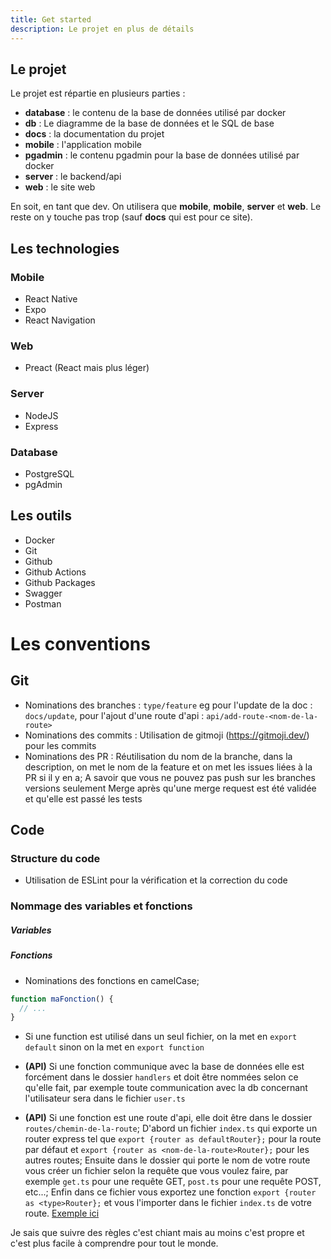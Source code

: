 ```yaml
---
title: Get started
description: Le projet en plus de détails
---
```


## Le projet

Le projet est répartie en plusieurs parties :

- **database** : le contenu de la base de données utilisé par docker
- **db** : Le diagramme de la base de données et le SQL de base
- **docs** : la documentation du projet
- **mobile** : l'application mobile
- **pgadmin** : le contenu pgadmin pour la base de données utilisé par docker
- **server** : le backend/api
- **web** : le site web

En soit, en tant que dev. On utilisera que **mobile**, **mobile**, **server** et **web**. Le reste on y touche pas trop (sauf **docs** qui est pour ce site).

## Les technologies

### Mobile

- React Native
- Expo
- React Navigation

### Web

- Preact (React mais plus léger)

### Server

- NodeJS
- Express

### Database

- PostgreSQL
- pgAdmin

## Les outils

- Docker
- Git
- Github
- Github Actions
- Github Packages
- Swagger
- Postman

# Les conventions

## Git

- Nominations des branches : `type/feature` eg pour l'update de la doc : `docs/update`, pour l'ajout d'une route d'api : `api/add-route-<nom-de-la-route>`
- Nominations des commits : Utilisation de gitmoji (https://gitmoji.dev/) pour les commits
- Nominations des PR : Réutilisation du nom de la branche, dans la description, on met le nom de la feature et on met les issues liées à la PR si il y en a; A savoir que vous ne pouvez pas push sur les branches versions seulement Merge après qu'une merge request est été validée et qu'elle est passé les tests

## Code

### Structure du code

- Utilisation de ESLint pour la vérification et la correction du code

### Nommage des variables et fonctions

##### Variables

##### Fonctions

- Nominations des fonctions en camelCase;

```ts
function maFonction() {
  // ...
}
```

- Si une function est utilisé dans un seul fichier, on la met en `export default` sinon on la met en `export function`

- **(API)** Si une fonction communique avec la base de données elle est forcément dans le dossier `handlers` et doit être nommées selon ce qu'elle fait, par exemple toute communication avec la db concernant l'utilisateur sera dans le fichier `user.ts`

- **(API)** Si une fonction est une route d'api, elle doit être dans le dossier `routes/chemin-de-la-route`; D'abord un fichier `index.ts` qui exporte un router express tel que `export {router as defaultRouter};` pour la route par défaut et `export {router as <nom-de-la-route>Router};` pour les autres routes; Ensuite dans le dossier qui porte le nom de votre route vous créer un fichier selon la requête que vous voulez faire, par exemple `get.ts` pour une requête GET, `post.ts` pour une requête POST, etc...; Enfin dans ce fichier vous exportez une fonction `export {router as <type>Router};` et vous l'importer dans le fichier `index.ts` de votre route. [Exemple ici](/reference/api-example-router)



Je sais que suivre des règles c'est chiant mais au moins c'est propre et c'est plus facile à comprendre pour tout le monde.